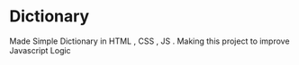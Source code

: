 # Dictionary
Made Simple Dictionary in HTML , CSS , JS . Making this project to improve Javascript Logic
